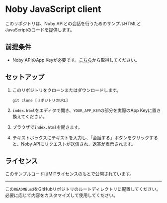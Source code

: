 # Noby JavaScript client

このリポジトリは、Noby APIとの会話を行うためのサンプルHTMLとJavaScriptのコードを提供します。

## 前提条件

- Noby APIのApp Keyが必要です。[こちら](https://webapi.cotogoto.ai/manual)から取得してください。

## セットアップ

1. このリポジトリをクローンまたはダウンロードします。
    ```
    git clone [リポジトリのURL]
    ```

2. `index.html`をエディタで開き、`YOUR_APP_KEY`の部分を実際のApp Keyに置き換えてください。

3. ブラウザで`index.html`を開きます。

4. テキストボックスにテキストを入力し、「会話する」ボタンをクリックすると、Noby APIにリクエストが送信され、返答が表示されます。

## ライセンス

このサンプルコードはMITライセンスのもとで公開されています。

---

この`README.md`をGitHubリポジトリのルートディレクトリに配置してください。必要に応じて内容をカスタマイズして使用してください。